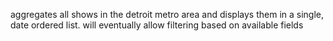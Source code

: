 aggregates all shows in the detroit metro area and displays them in a single,  date ordered list.
will eventually allow filtering based on available fields

